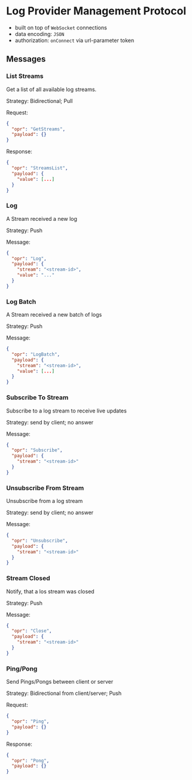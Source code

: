 # Log Provider Management Protocol

- built on top of `WebSocket` connections
- data encoding: `JSON`
- authorization: `onConnect` via url-parameter token

## Messages

### List Streams

Get a list of all available log streams.

Strategy: Bidirectional; Pull

Request:
```json
{
  "opr": "GetStreams",
  "payload": {}
}
```
Response:
```json
{
  "opr": "StreamsList",
  "payload": {
    "value": [...]
  }
}
```

### Log

A Stream received a new log

Strategy: Push

Message:
```json
{
  "opr": "Log",
  "payload": {
    "stream": "<stream-id>",
    "value": "..."
  }
}
```

### Log Batch

A Stream received a new batch of logs

Strategy: Push

Message:
```json
{
  "opr": "LogBatch",
  "payload": {
    "stream": "<stream-id>",
    "value": [...]
  }
}
```

### Subscribe To Stream

Subscribe to a log stream to receive live updates

Strategy: send by client; no answer

Message:
```json
{
  "opr": "Subscribe",
  "payload": {
    "stream": "<stream-id>"
  }
}
```

### Unsubscribe From Stream

Unsubscribe from a log stream

Strategy: send by client; no answer

Message:
```json
{
  "opr": "Unsubscribe",
  "payload": {
    "stream": "<stream-id>"
  }
}
```

### Stream Closed

Notify, that a los stream was closed

Strategy: Push

Message:
```json
{
  "opr": "Close",
  "payload": {
    "stream": "<stream-id>"
  }
}
```

### Ping/Pong

Send Pings/Pongs between client or server

Strategy: Bidirectional from client/server; Push

Request:
```json
{
  "opr": "Ping",
  "payload": {}
}
```

Response:
```json
{
  "opr": "Pong",
  "payload": {}
}
```
